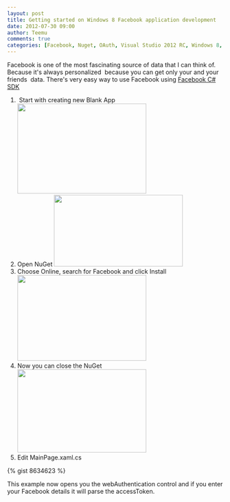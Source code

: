 ```yaml
---
layout: post
title: Getting started on Windows 8 Facebook application development
date: 2012-07-30 09:00
author: Teemu
comments: true
categories: [Facebook, Nuget, OAuth, Visual Studio 2012 RC, Windows 8, Windows 8, WinRT]
---
```

Facebook is one of the most fascinating source of data that I can think of.
Because it's always personalized  because you can get only your and your friends  data.
There's very easy way to use Facebook using <a href="http://csharpsdk.org/">Facebook C# SDK</a>
<!--more-->
<ol>
	<li> Start with creating new Blank App
<a href="http://tapanila.azurewebsites.net/wp-content/uploads/2012/07/CreatingBlankMetroProject.png"><img class="alignnone size-medium wp-image-141" title="CreatingBlankMetroProject" alt="" src="https://res\.cloudinary\.com/tapanila-net/image/upload/h_210,w_300/v1388360859/CreatingBlankMetroProject_vilqrm.png" width="300" height="210" /></a></li>
	<li>Open NuGet
<a href="http://tapanila.azurewebsites.net/wp-content/uploads/2012/07/OpenNuGet.png"><img class="alignnone size-medium wp-image-146" title="OpenNuGet" alt="" src="https://res\.cloudinary\.com/tapanila-net/image/upload/h_167,w_300/v1388360855/OpenNuGet_xomu4s.png" width="300" height="167" /></a></li>
	<li>Choose Online, search for Facebook and click Install
<a href="http://tapanila.azurewebsites.net/wp-content/uploads/2012/07/AddingFacebookSDKReferenceOnNuGet.png"><img class="alignnone size-medium wp-image-147" title="AddingFacebookSDKReferenceOnNuGet" alt="" src="https://res\.cloudinary\.com/tapanila-net/image/upload/h_200,w_300/v1388360804/AddingFacebookSDKReferenceOnNuGet_k4mnd5.png" width="300" height="200" /></a></li>
	<li>Now you can close the NuGet
<a href="http://tapanila.azurewebsites.net/wp-content/uploads/2012/07/FacebookSDKReferenceAdded.png"><img class="alignnone size-medium wp-image-148" title="FacebookSDKReferenceAdded" alt="" src="https://res\.cloudinary\.com/tapanila-net/image/upload/h_194,w_300/v1388360802/FacebookSDKReferenceAdded_smet5k.png" width="300" height="194" /></a></li>
	<li>Edit MainPage.xaml.cs</li>
</ol>
{% gist 8634623 %}

This example now opens you the webAuthentication control and if you enter your Facebook details it will parse the accessToken.

